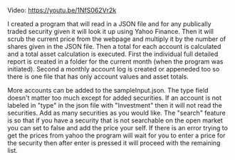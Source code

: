 Video: https://youtu.be/1NfS062Vr2k

I created a program that will read in a JSON file and for any publically traded security given it will look it up using Yahoo Finance. 
Then it will scrub the current price from the webpage and multiply it by the number of shares given in the JSON file. 
Then a total for each account is calculated and a total asset calculation is executed.
First the individual full detailed report is created in a folder for the current month (when the program was initiated).
Second a monthly account log is created or appeneded too so there is one file that has only account values and asset totals.

More accounts can be added to the sampleInput.json.
The type field doesn't matter too much except for added securities.
If an account is not labeled in "type" in the json file with "Investment" then it will not read the securities.
Add as many securities as you would like.
The "search" feature is so that if you have a security that is not searchable on the open market you can set to false and add the price your self.
If there is an error trying to get the prices from yahoo the program will wait for you to enter a price for the security then after enter is pressed it will proceed with the remaining list.
